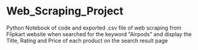 # Web_Scraping_Project
Python Notebook of code and exported .csv file of web scraping from Flipkart website when searched for the keyword "Airpods" and display the Title, Rating and Price of each product on the search result page

